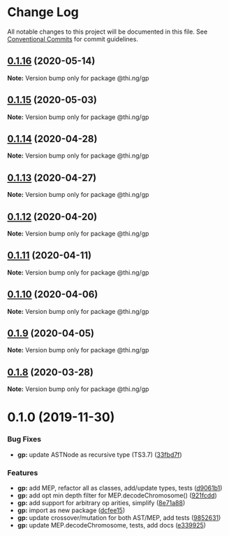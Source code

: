 # Change Log

All notable changes to this project will be documented in this file.
See [Conventional Commits](https://conventionalcommits.org) for commit guidelines.

## [0.1.16](https://github.com/thi-ng/umbrella/compare/@thi.ng/gp@0.1.15...@thi.ng/gp@0.1.16) (2020-05-14)

**Note:** Version bump only for package @thi.ng/gp





## [0.1.15](https://github.com/thi-ng/umbrella/compare/@thi.ng/gp@0.1.14...@thi.ng/gp@0.1.15) (2020-05-03)

**Note:** Version bump only for package @thi.ng/gp





## [0.1.14](https://github.com/thi-ng/umbrella/compare/@thi.ng/gp@0.1.13...@thi.ng/gp@0.1.14) (2020-04-28)

**Note:** Version bump only for package @thi.ng/gp





## [0.1.13](https://github.com/thi-ng/umbrella/compare/@thi.ng/gp@0.1.12...@thi.ng/gp@0.1.13) (2020-04-27)

**Note:** Version bump only for package @thi.ng/gp





## [0.1.12](https://github.com/thi-ng/umbrella/compare/@thi.ng/gp@0.1.11...@thi.ng/gp@0.1.12) (2020-04-20)

**Note:** Version bump only for package @thi.ng/gp





## [0.1.11](https://github.com/thi-ng/umbrella/compare/@thi.ng/gp@0.1.10...@thi.ng/gp@0.1.11) (2020-04-11)

**Note:** Version bump only for package @thi.ng/gp





## [0.1.10](https://github.com/thi-ng/umbrella/compare/@thi.ng/gp@0.1.9...@thi.ng/gp@0.1.10) (2020-04-06)

**Note:** Version bump only for package @thi.ng/gp





## [0.1.9](https://github.com/thi-ng/umbrella/compare/@thi.ng/gp@0.1.8...@thi.ng/gp@0.1.9) (2020-04-05)

**Note:** Version bump only for package @thi.ng/gp





## [0.1.8](https://github.com/thi-ng/umbrella/compare/@thi.ng/gp@0.1.7...@thi.ng/gp@0.1.8) (2020-03-28)

**Note:** Version bump only for package @thi.ng/gp





# 0.1.0 (2019-11-30)

### Bug Fixes

* **gp:** update ASTNode as recursive type (TS3.7) ([33fbd7f](https://github.com/thi-ng/umbrella/commit/33fbd7f152df370270690e5b1381a86f647f9b6b))

### Features

* **gp:** add MEP, refactor all as classes, add/update types, tests ([d9061b1](https://github.com/thi-ng/umbrella/commit/d9061b17a6aa89f690a0c97c12825c077f45e38b))
* **gp:** add opt min depth filter for MEP.decodeChromosome() ([921fcdd](https://github.com/thi-ng/umbrella/commit/921fcdd4e1c1919e4539c033df591782b63cff0a))
* **gp:** add support for arbitrary op arities, simplify ([8e71a88](https://github.com/thi-ng/umbrella/commit/8e71a88fb7b1ca36e7b89b5f2923a198c974c575))
* **gp:** import as new package ([dcfee15](https://github.com/thi-ng/umbrella/commit/dcfee156c8b196c6c4a4f2b5f0f7986e19bacee8))
* **gp:** update crossover/mutation for both AST/MEP, add tests ([9852631](https://github.com/thi-ng/umbrella/commit/9852631e227d9704c41f9dbe8a6b2cce10bd8fa9))
* **gp:** update MEP.decodeChromosome, tests, add docs ([e339925](https://github.com/thi-ng/umbrella/commit/e339925bc1fcbf2f7787e6453d2e29922adb3836))
